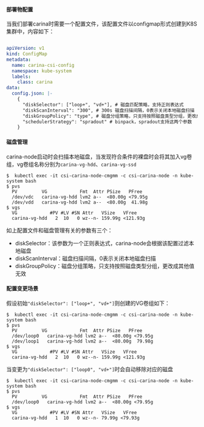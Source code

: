 #### 部署物配置

 当我们部署carina时需要一个配置文件，该配置文件以configmap形式创建到K8S集群中，内容如下：

```yaml

apiVersion: v1
kind: ConfigMap
metadata:
  name: carina-csi-config
  namespace: kube-system
  labels:
    class: carina
data:
  config.json: |-
    {
      "diskSelector": ["loop+", "vd+"], # 磁盘匹配策略，支持正则表达式
      "diskScanInterval": "300", # 300s 磁盘扫描间隔，0表示关闭本地磁盘扫描
      "diskGroupPolicy": "type", # 磁盘分组策略，只支持按照磁盘类型分组，更改成其他值无效
      "schedulerStrategy": "spradout" # binpack，spradout支持这两个参数
    }

```

#### 磁盘管理

   carina-node启动时会扫描本地磁盘，当发现符合条件的裸盘时会将其加入vg卷组，vg卷组名称分别为`carina-vg-hdd`、`carina-vg-ssd`

```shell
$  kubectl exec -it csi-carina-node-cmgmm -c csi-carina-node -n kube-system bash
$ pvs
  PV         VG            Fmt  Attr PSize   PFree  
  /dev/vdc   carina-vg-hdd lvm2 a--  <80.00g <79.95g
  /dev/vdd   carina-vg-hdd lvm2 a--  <80.00g  41.98g
$ vgs
  VG            #PV #LV #SN Attr   VSize   VFree   
  carina-vg-hdd   2  10   0 wz--n- 159.99g <121.93g
```

  如上配置文件和磁盘管理有关的参数有三个：

- diskSelector：该参数为一个正则表达式，carina-node会根据该配置过滤本地磁盘
- diskScanInterval：磁盘扫描间隔，0表示关闭本地磁盘扫描
- diskGroupPolicy：磁盘分组策略，只支持按照磁盘类型分组，更改成其他值无效

#### 配置变更场景

假设初始`"diskSelector": ["loop+", "vd+"]`则创建的VG卷组如下：

```shell
$  kubectl exec -it csi-carina-node-cmgmm -c csi-carina-node -n kube-system bash
$ pvs
  PV         VG            Fmt  Attr PSize   PFree  
  /dev/loop0   carina-vg-hdd lvm2 a--  <80.00g <79.95g
  /dev/loop1   carina-vg-hdd lvm2 a--  <80.00g  79.98g
$ vgs
  VG            #PV #LV #SN Attr   VSize   VFree   
  carina-vg-hdd   2  10   0 wz--n- 159.99g <121.93g
```

当变更为`"diskSelector": ["loop0", "vd+"]`时会自动移除对应的磁盘

```shell
$  kubectl exec -it csi-carina-node-cmgmm -c csi-carina-node -n kube-system bash
$ pvs
  PV         VG            Fmt  Attr PSize   PFree  
  /dev/loop0   carina-vg-hdd lvm2 a--  <80.00g <79.95g
$ vgs
  VG            #PV #LV #SN Attr   VSize   VFree   
  carina-vg-hdd   1  10   0 wz--n- 79.99g <79.93g
```

